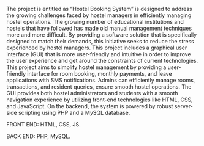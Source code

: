 The project is entitled as “Hostel Booking System” is designed to address the growing challenges faced by hostel managers in efficiently managing hostel operations.
The growing number of educational institutions and hostels that have followed has made old manual management techniques more and more difficult. By providing a 
software solution that is specifically designed to match their demands, this initiative seeks to reduce the stress experienced by hostel managers. This project includes 
a graphical user interface (GUI) that is more user-friendly and intuitive in order to improve the user experience and get around the constraints of current technologies.
This project aims to simplify hostel management by providing a user-friendly interface for room booking, monthly payments, and leave applications with SMS notifications.
Admins can efficiently manage rooms, transactions, and resident queries, ensure smooth hostel operations. The GUI provides both hostel administrators and students with 
a smooth navigation experience by utilizing front-end technologies like HTML, CSS, and JavaScript. On the backend, the system is powered by robust server-side scripting
using PHP and a MySQL database.

FRONT END: HTML, CSS, JS.

BACK END: PHP, MySQL.
